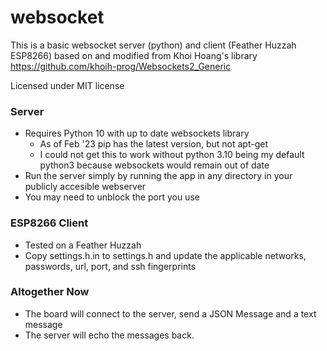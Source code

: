 # websocket

This is a basic websocket server (python) and client (Feather Huzzah ESP8266)
based on and modified from Khoi Hoang's library https://github.com/khoih-prog/Websockets2_Generic

Licensed under MIT license

### Server

* Requires Python 10 with up to date websockets library 
  * As of Feb '23 pip has the latest version, but not apt-get 
  * I could not get this to work without python 3.10 being my default python3 because websockets would remain out of date
* Run the server simply by running the app in any directory in your publicly accesible webserver
* You may need to unblock the port you use

### ESP8266 Client

* Tested on a Feather Huzzah
* Copy settings.h.in to settings.h and update the applicable networks, passwords, url, port, and
  ssh fingerprints
  
### Altogether Now

* The board will connect to the server, send a JSON Message and a text message
* The server will echo the messages back.

